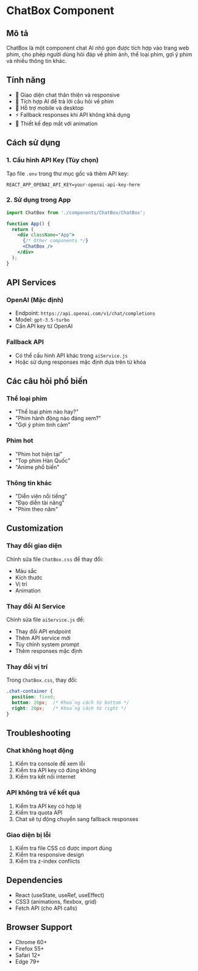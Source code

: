 # ChatBox Component

## Mô tả
ChatBox là một component chat AI nhỏ gọn được tích hợp vào trang web phim, cho phép người dùng hỏi đáp về phim ảnh, thể loại phim, gợi ý phim và nhiều thông tin khác.

## Tính năng
- 💬 Giao diện chat thân thiện và responsive
- 🤖 Tích hợp AI để trả lời câu hỏi về phim
- 📱 Hỗ trợ mobile và desktop
- ⚡ Fallback responses khi API không khả dụng
- 🎨 Thiết kế đẹp mắt với animation

## Cách sử dụng

### 1. Cấu hình API Key (Tùy chọn)
Tạo file `.env` trong thư mục gốc và thêm API key:

```env
REACT_APP_OPENAI_API_KEY=your-openai-api-key-here
```

### 2. Sử dụng trong App
```jsx
import ChatBox from './components/ChatBox/ChatBox';

function App() {
  return (
    <div className="App">
      {/* Other components */}
      <ChatBox />
    </div>
  );
}
```

## API Services

### OpenAI (Mặc định)
- Endpoint: `https://api.openai.com/v1/chat/completions`
- Model: `gpt-3.5-turbo`
- Cần API key từ OpenAI

### Fallback API
- Có thể cấu hình API khác trong `aiService.js`
- Hoặc sử dụng responses mặc định dựa trên từ khóa

## Các câu hỏi phổ biến

### Thể loại phim
- "Thể loại phim nào hay?"
- "Phim hành động nào đáng xem?"
- "Gợi ý phim tình cảm"

### Phim hot
- "Phim hot hiện tại"
- "Top phim Hàn Quốc"
- "Anime phổ biến"

### Thông tin khác
- "Diễn viên nổi tiếng"
- "Đạo diễn tài năng"
- "Phim theo năm"

## Customization

### Thay đổi giao diện
Chỉnh sửa file `ChatBox.css` để thay đổi:
- Màu sắc
- Kích thước
- Vị trí
- Animation

### Thay đổi AI Service
Chỉnh sửa file `aiService.js` để:
- Thay đổi API endpoint
- Thêm API service mới
- Tùy chỉnh system prompt
- Thêm responses mặc định

### Thay đổi vị trí
Trong `ChatBox.css`, thay đổi:
```css
.chat-container {
  position: fixed;
  bottom: 20px;  /* Khoảng cách từ bottom */
  right: 20px;   /* Khoảng cách từ right */
}
```

## Troubleshooting

### Chat không hoạt động
1. Kiểm tra console để xem lỗi
2. Kiểm tra API key có đúng không
3. Kiểm tra kết nối internet

### API không trả về kết quả
1. Kiểm tra API key có hợp lệ
2. Kiểm tra quota API
3. Chat sẽ tự động chuyển sang fallback responses

### Giao diện bị lỗi
1. Kiểm tra file CSS có được import đúng
2. Kiểm tra responsive design
3. Kiểm tra z-index conflicts

## Dependencies
- React (useState, useRef, useEffect)
- CSS3 (animations, flexbox, grid)
- Fetch API (cho API calls)

## Browser Support
- Chrome 60+
- Firefox 55+
- Safari 12+
- Edge 79+

